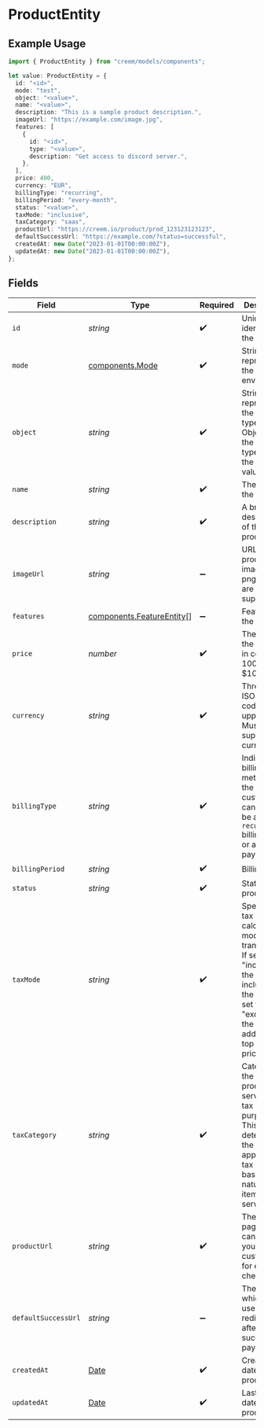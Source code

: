 # ProductEntity

## Example Usage

```typescript
import { ProductEntity } from "creem/models/components";

let value: ProductEntity = {
  id: "<id>",
  mode: "test",
  object: "<value>",
  name: "<value>",
  description: "This is a sample product description.",
  imageUrl: "https://example.com/image.jpg",
  features: [
    {
      id: "<id>",
      type: "<value>",
      description: "Get access to discord server.",
    },
  ],
  price: 400,
  currency: "EUR",
  billingType: "recurring",
  billingPeriod: "every-month",
  status: "<value>",
  taxMode: "inclusive",
  taxCategory: "saas",
  productUrl: "https://creem.io/product/prod_123123123123",
  defaultSuccessUrl: "https://example.com/?status=successful",
  createdAt: new Date("2023-01-01T00:00:00Z"),
  updatedAt: new Date("2023-01-01T00:00:00Z"),
};
```

## Fields

| Field                                                                                                                                                                         | Type                                                                                                                                                                          | Required                                                                                                                                                                      | Description                                                                                                                                                                   | Example                                                                                                                                                                       |
| ----------------------------------------------------------------------------------------------------------------------------------------------------------------------------- | ----------------------------------------------------------------------------------------------------------------------------------------------------------------------------- | ----------------------------------------------------------------------------------------------------------------------------------------------------------------------------- | ----------------------------------------------------------------------------------------------------------------------------------------------------------------------------- | ----------------------------------------------------------------------------------------------------------------------------------------------------------------------------- |
| `id`                                                                                                                                                                          | *string*                                                                                                                                                                      | :heavy_check_mark:                                                                                                                                                            | Unique identifier for the object.                                                                                                                                             |                                                                                                                                                                               |
| `mode`                                                                                                                                                                        | [components.Mode](../../models/components/mode.md)                                                                                                                            | :heavy_check_mark:                                                                                                                                                            | String representing the environment.                                                                                                                                          |                                                                                                                                                                               |
| `object`                                                                                                                                                                      | *string*                                                                                                                                                                      | :heavy_check_mark:                                                                                                                                                            | String representing the object’s type. Objects of the same type share the same value.                                                                                         |                                                                                                                                                                               |
| `name`                                                                                                                                                                        | *string*                                                                                                                                                                      | :heavy_check_mark:                                                                                                                                                            | The name of the product                                                                                                                                                       |                                                                                                                                                                               |
| `description`                                                                                                                                                                 | *string*                                                                                                                                                                      | :heavy_check_mark:                                                                                                                                                            | A brief description of the product                                                                                                                                            | This is a sample product description.                                                                                                                                         |
| `imageUrl`                                                                                                                                                                    | *string*                                                                                                                                                                      | :heavy_minus_sign:                                                                                                                                                            | URL of the product image. Only png as jpg are supported                                                                                                                       | https://example.com/image.jpg                                                                                                                                                 |
| `features`                                                                                                                                                                    | [components.FeatureEntity](../../models/components/featureentity.md)[]                                                                                                        | :heavy_minus_sign:                                                                                                                                                            | Features of the product.                                                                                                                                                      |                                                                                                                                                                               |
| `price`                                                                                                                                                                       | *number*                                                                                                                                                                      | :heavy_check_mark:                                                                                                                                                            | The price of the product in cents. 1000 = $10.00                                                                                                                              | 400                                                                                                                                                                           |
| `currency`                                                                                                                                                                    | *string*                                                                                                                                                                      | :heavy_check_mark:                                                                                                                                                            | Three-letter ISO currency code, in uppercase. Must be a supported currency.                                                                                                   | EUR                                                                                                                                                                           |
| `billingType`                                                                                                                                                                 | *string*                                                                                                                                                                      | :heavy_check_mark:                                                                                                                                                            | Indicates the billing method for the customer. It can either be a `recurring` billing cycle or a `onetime` payment.                                                           | recurring                                                                                                                                                                     |
| `billingPeriod`                                                                                                                                                               | *string*                                                                                                                                                                      | :heavy_check_mark:                                                                                                                                                            | Billing period                                                                                                                                                                | every-month                                                                                                                                                                   |
| `status`                                                                                                                                                                      | *string*                                                                                                                                                                      | :heavy_check_mark:                                                                                                                                                            | Status of the product                                                                                                                                                         |                                                                                                                                                                               |
| `taxMode`                                                                                                                                                                     | *string*                                                                                                                                                                      | :heavy_check_mark:                                                                                                                                                            | Specifies the tax calculation mode for the transaction. If set to "inclusive," the tax is included in the price. If set to "exclusive," the tax is added on top of the price. | inclusive                                                                                                                                                                     |
| `taxCategory`                                                                                                                                                                 | *string*                                                                                                                                                                      | :heavy_check_mark:                                                                                                                                                            | Categorizes the type of product or service for tax purposes. This helps determine the applicable tax rules based on the nature of the item or service.                        | saas                                                                                                                                                                          |
| `productUrl`                                                                                                                                                                  | *string*                                                                                                                                                                      | :heavy_check_mark:                                                                                                                                                            | The product page you can redirect your customers to for express checkout.                                                                                                     | https://creem.io/product/prod_123123123123                                                                                                                                    |
| `defaultSuccessUrl`                                                                                                                                                           | *string*                                                                                                                                                                      | :heavy_minus_sign:                                                                                                                                                            | The URL to which the user will be redirected after successfull payment.                                                                                                       | https://example.com/?status=successful                                                                                                                                        |
| `createdAt`                                                                                                                                                                   | [Date](https://developer.mozilla.org/en-US/docs/Web/JavaScript/Reference/Global_Objects/Date)                                                                                 | :heavy_check_mark:                                                                                                                                                            | Creation date of the product                                                                                                                                                  | 2023-01-01T00:00:00Z                                                                                                                                                          |
| `updatedAt`                                                                                                                                                                   | [Date](https://developer.mozilla.org/en-US/docs/Web/JavaScript/Reference/Global_Objects/Date)                                                                                 | :heavy_check_mark:                                                                                                                                                            | Last updated date of the product                                                                                                                                              | 2023-01-01T00:00:00Z                                                                                                                                                          |